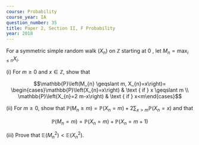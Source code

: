 ```yaml
---
course: Probability
course_year: IA
question_number: 35
title: Paper 2, Section II, F Probability
year: 2018
---
```




For a symmetric simple random walk $\left(X_{n}\right)$ on $\mathbb{Z}$ starting at 0 , let $M_{n}=\max _{i \leqslant n} X_{i}$.

(i) For $m \geqslant 0$ and $x \in \mathbb{Z}$, show that

$$\mathbb{P}\left(M_{n} \geqslant m, X_{n}=x\right)= \begin{cases}\mathbb{P}\left(X_{n}=x\right) & \text { if } x \geqslant m \\ \mathbb{P}\left(X_{n}=2 m-x\right) & \text { if } x<m\end{cases}$$

(ii) For $m \geqslant 0$, show that $\mathbb{P}\left(M_{n} \geqslant m\right)=\mathbb{P}\left(X_{n}=m\right)+2 \sum_{x>m} \mathbb{P}\left(X_{n}=x\right)$ and that

$$\mathbb{P}\left(M_{n}=m\right)=\mathbb{P}\left(X_{n}=m\right)+\mathbb{P}\left(X_{n}=m+1\right)$$

(iii) Prove that $\mathbb{E}\left(M_{n}^{2}\right)<\mathbb{E}\left(X_{n}^{2}\right)$.
